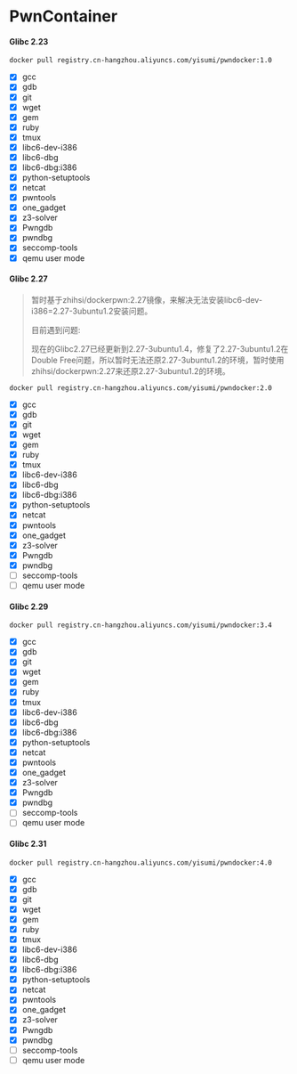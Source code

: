 # PwnContainer

#### Glibc 2.23 

```shell
docker pull registry.cn-hangzhou.aliyuncs.com/yisumi/pwndocker:1.0
```

- [X] gcc 
- [X] gdb 
- [X] git 
- [X] wget 
- [X] gem 
- [X] ruby 
- [X] tmux 
- [X] libc6-dev-i386 
- [X] libc6-dbg 
- [X] libc6-dbg:i386 
- [X] python-setuptools 
- [X] netcat 
- [X] pwntools
- [X] one_gadget
- [X] z3-solver
- [X] Pwngdb
- [X] pwndbg
- [x] seccomp-tools
- [x] qemu user mode

#### Glibc 2.27 

> 暂时基于zhihsi/dockerpwn:2.27镜像，来解决无法安装libc6-dev-i386=2.27-3ubuntu1.2安装问题。
>
> 目前遇到问题:
>
> 现在的Glibc2.27已经更新到2.27-3ubuntu1.4，修复了2.27-3ubuntu1.2在Double Free问题，所以暂时无法还原2.27-3ubuntu1.2的环境，暂时使用zhihsi/dockerpwn:2.27来还原2.27-3ubuntu1.2的环境。

```shell
docker pull registry.cn-hangzhou.aliyuncs.com/yisumi/pwndocker:2.0
```

- [x] gcc 
- [x] gdb 
- [x] git 
- [x] wget 
- [x] gem 
- [x] ruby 
- [x] tmux 
- [x] libc6-dev-i386 
- [x] libc6-dbg 
- [x] libc6-dbg:i386 
- [x] python-setuptools 
- [x] netcat 
- [x] pwntools
- [x] one_gadget
- [x] z3-solver
- [x] Pwngdb
- [x] pwndbg
- [ ] seccomp-tools
- [ ] qemu user mode

#### Glibc 2.29

```shell
docker pull registry.cn-hangzhou.aliyuncs.com/yisumi/pwndocker:3.4
```

- [x] gcc 
- [x] gdb 
- [x] git 
- [x] wget 
- [x] gem 
- [x] ruby 
- [x] tmux 
- [x] libc6-dev-i386 
- [x] libc6-dbg 
- [x] libc6-dbg:i386 
- [x] python-setuptools 
- [x] netcat 
- [x] pwntools
- [x] one_gadget
- [x] z3-solver
- [x] Pwngdb
- [x] pwndbg
- [ ] seccomp-tools
- [ ] qemu user mode

#### Glibc 2.31

```shell
docker pull registry.cn-hangzhou.aliyuncs.com/yisumi/pwndocker:4.0
```

- [x] gcc 
- [x] gdb 
- [x] git 
- [x] wget 
- [x] gem 
- [x] ruby 
- [x] tmux 
- [x] libc6-dev-i386 
- [x] libc6-dbg 
- [x] libc6-dbg:i386 
- [x] python-setuptools 
- [x] netcat 
- [x] pwntools
- [x] one_gadget
- [x] z3-solver
- [x] Pwngdb
- [x] pwndbg
- [ ] seccomp-tools
- [ ] qemu user mode